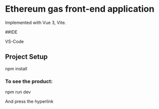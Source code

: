 # Ethereum gas front-end application

Implemented with Vue 3, Vite.

##IDE

VS-Code

## Project Setup

npm install

### To see the product:

npm run dev

And press the hyperlink
